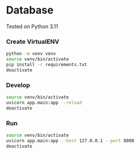 # Database

Tested on Python 3.11

### Create VirtualENV

~~~ bash
python -m venv venv
source venv/bin/activate
pip install -r requirements.txt
deactivate
~~~

### Develop
~~~ bash
source venv/bin/activate
uvicorn app.main:app --reload
deactivate
~~~

### Run
~~~ bash
source venv/bin/activate
uvicorn app.main:app --host 127.0.0.1 --port 8000
deactivate
~~~